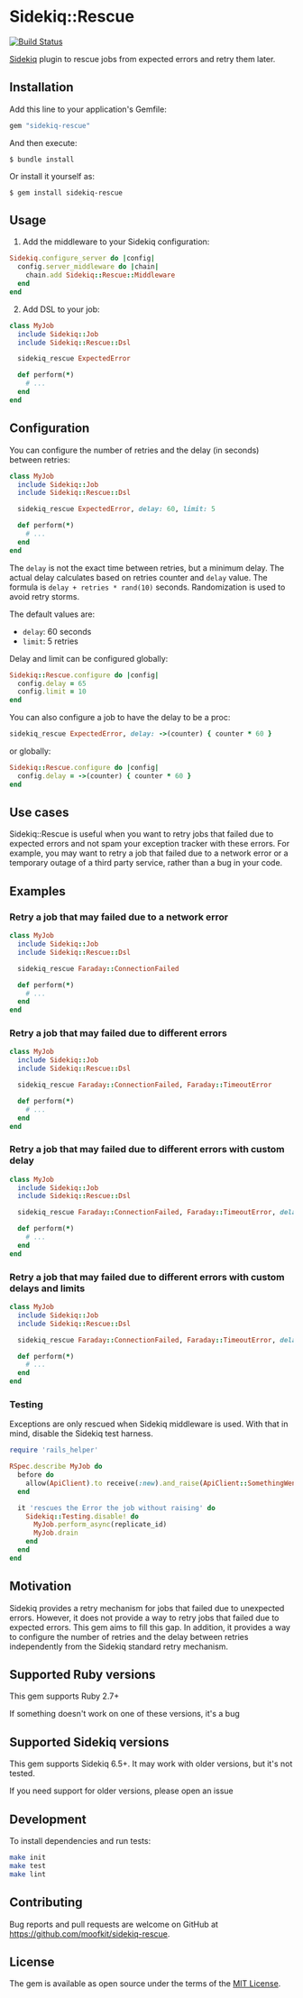 # Sidekiq::Rescue

[![Build Status](https://github.com/moofkit/sidekiq-rescue/actions/workflows/main.yml/badge.svg?branch=main)](https://github.com/moofkit/sidekiq-rescue/actions/workflows/main.yml)

[Sidekiq](https://github.com/sidekiq/sidekiq) plugin to rescue jobs from expected errors and retry them later.

## Installation

Add this line to your application's Gemfile:

```ruby
gem "sidekiq-rescue"
```

And then execute:

    $ bundle install

Or install it yourself as:

    $ gem install sidekiq-rescue

## Usage

1. Add the middleware to your Sidekiq configuration:

```ruby
Sidekiq.configure_server do |config|
  config.server_middleware do |chain|
    chain.add Sidekiq::Rescue::Middleware
  end
end
```

2. Add DSL to your job:

```ruby
class MyJob
  include Sidekiq::Job
  include Sidekiq::Rescue::Dsl

  sidekiq_rescue ExpectedError

  def perform(*)
    # ...
  end
end
```

## Configuration

You can configure the number of retries and the delay (in seconds) between retries:

```ruby
class MyJob
  include Sidekiq::Job
  include Sidekiq::Rescue::Dsl

  sidekiq_rescue ExpectedError, delay: 60, limit: 5

  def perform(*)
    # ...
  end
end
```

The `delay` is not the exact time between retries, but a minimum delay. The actual delay calculates based on retries counter and `delay` value. The formula is `delay + retries * rand(10)` seconds. Randomization is used to avoid retry storms.

The default values are:
- `delay`: 60 seconds
- `limit`: 5 retries

Delay and limit can be configured globally:

```ruby
Sidekiq::Rescue.configure do |config|
  config.delay = 65
  config.limit = 10
end
```

You can also configure a job to have the delay to be a proc:

```ruby
sidekiq_rescue ExpectedError, delay: ->(counter) { counter * 60 }
```

or globally:

```ruby
Sidekiq::Rescue.configure do |config|
  config.delay = ->(counter) { counter * 60 }
end
```

## Use cases

Sidekiq::Rescue is useful when you want to retry jobs that failed due to expected errors and not spam your exception tracker with these errors. For example, you may want to retry a job that failed due to a network error or a temporary outage of a third party service, rather than a bug in your code.

## Examples

### Retry a job that may failed due to a network error

```ruby
class MyJob
  include Sidekiq::Job
  include Sidekiq::Rescue::Dsl

  sidekiq_rescue Faraday::ConnectionFailed

  def perform(*)
    # ...
  end
end
```

### Retry a job that may failed due to different errors

```ruby
class MyJob
  include Sidekiq::Job
  include Sidekiq::Rescue::Dsl

  sidekiq_rescue Faraday::ConnectionFailed, Faraday::TimeoutError

  def perform(*)
    # ...
  end
end
```

### Retry a job that may failed due to different errors with custom delay

```ruby
class MyJob
  include Sidekiq::Job
  include Sidekiq::Rescue::Dsl

  sidekiq_rescue Faraday::ConnectionFailed, Faraday::TimeoutError, delay: 60

  def perform(*)
    # ...
  end
end
```

### Retry a job that may failed due to different errors with custom delays and limits

```ruby
class MyJob
  include Sidekiq::Job
  include Sidekiq::Rescue::Dsl

  sidekiq_rescue Faraday::ConnectionFailed, Faraday::TimeoutError, delay: 60, limit: 5

  def perform(*)
    # ...
  end
end
```

### Testing

Exceptions are only rescued when Sidekiq middleware is used. With that in mind, disable the Sidekiq test harness.

```ruby
require 'rails_helper'

RSpec.describe MyJob do
  before do
    allow(ApiClient).to receive(:new).and_raise(ApiClient::SomethingWentWrongError)
  end

  it 'rescues the Error the job without raising' do
    Sidekiq::Testing.disable! do
      MyJob.perform_async(replicate_id)
      MyJob.drain
    end
  end
end
```

## Motivation

Sidekiq provides a retry mechanism for jobs that failed due to unexpected errors. However, it does not provide a way to retry jobs that failed due to expected errors. This gem aims to fill this gap.
In addition, it provides a way to configure the number of retries and the delay between retries independently from the Sidekiq standard retry mechanism.

## Supported Ruby versions

This gem supports Ruby 2.7+

If something doesn't work on one of these versions, it's a bug

## Supported Sidekiq versions

This gem supports Sidekiq 6.5+. It may work with older versions, but it's not tested.

If you need support for older versions, please open an issue

## Development

To install dependencies and run tests:
```bash
make init
make test
make lint
```

## Contributing

Bug reports and pull requests are welcome on GitHub at https://github.com/moofkit/sidekiq-rescue.

## License

The gem is available as open source under the terms of the [MIT License](https://opensource.org/licenses/MIT).
